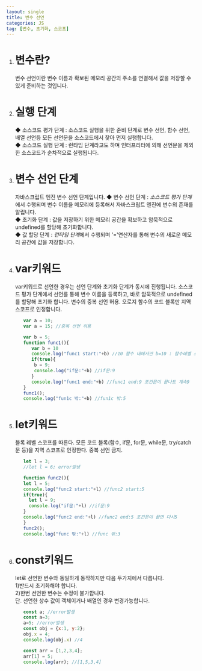 ```yaml
---
layout: single
title: 변수 선언
categories: JS
tag: [변수, 초기화, 스코프]
---
```


1. # 변수란?
   변수 선언이란 변수 이름과 확보된 메모리 공간의 주소를 연결해서 값을 저장할 수 있게 준비하는 것입니다.
1. # 실행 단계   
   ◆ 소스코드 평가 단계 : 소스코드 실행을 위한 준비 단계로 변수 선언, 함수 선언, 배열 선언등 모든 선언문을 소스코드에서 찾아 먼저 실행합니다.    
   ◆ 소스코드 실행 단계 : 런타임 단계라고도 하며 인터프리터에 의해 선언문을 제외한 소스코드가 순차적으로 실행됩니다.   
1. # 변수 선언 단계   
   자바스크립트 엔진 변수 선언 단계입니다.
   ◆ 변수 선언 단계 : *소스코드 평가 단계*에서 수행되며 변수 이름을 메모리에 등록해서 자바스크립트 엔진에 변수의 존재를 알립니다.     
   ◆ 초기화 단계 : 값을 저장하기 위한 메모리 공간을 확보하고 암묵적으로 undefined를 할당해 초기화합니다.   
   ◆ 값 할당 단계 : *런타임 단계*에서 수행되며 '='연산자를 통해 변수의 새로운 메모리 공간에 값을 저장합니다.   
1. # var키워드   
   var키워드로 선언한 경우는 선언 단계와 초기화 단계가 동시에 진행됩니다. 소스코드 평가 단계에서 선언를 통해 변수 이름을 등록하고, 바로 암묵적으로 undefined를 할당해 초기화 합니다. 변수의 중복 선언 허용. 오로지 함수의 코드 블록만 지역 스코프로 인정합니다.
   ```javascript
      var a = 10;
      var a = 15; //중복 선언 허용

      var b = 5;
      function func1(){
         var b = 10
         console.log("func1 start:"+b) //10 함수 내에서만 b=10 : 함수레벨 스코프
         if(true){
          b = 9;
          console.log("if문:"+b) //if문:9
         }
         console.log("func1 end:"+b) //func1 end:9 조건문이 끝나도 계속9
      }
      func1();
      console.log("fun1c 밖:"+b) //fun1c 밖:5 
   ```
1. # let키워드
   블록 레벨 스코프를 따른다. 모든 코드 블록(함수, if문, for문, while문, try/catch문 등)을 지역 스코프로 인정한다. 중복 선언 금지.
   ```javascript
      let l = 3;
      //let l = 6; error발생

      function func2(){
      let l = 5;
      console.log("func2 start:"+l) //func2 start:5
      if(true){
        let l = 9;
        console.log("if문:"+l) //if문:9
      }
      console.log("func2 end:"+l) //func2 end:5 조건문이 끝면 다시5
      }
      func2();
      console.log("func 밖:"+l) //func 밖:3
   ```
1. # const키워드
   let로 선언한 변수와 동일하게 동작하지만 다음 두가지에서 다릅니다.   
   1)반드시 초기화해야 합니다.   
   2)한번 선언한 변수는 수정이 불가합니다.   
   단. 선언한 상수 값이 객체이거나 배열인 경우 변경가능합니다.   
   ```javascript
      const a; //error발생
      const a=3;
      a=5; //error발생
      const obj = {x:1, y:2};
      obj.x = 4;
      console.log(obj.x) //4

      const arr = [1,2,3,4];
      arr[1] = 5;
      console.log(arr); //[1,5,3,4]
   ```